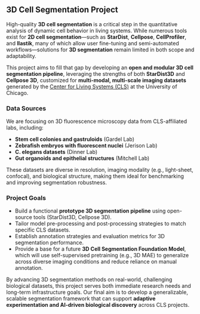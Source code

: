 ## 3D Cell Segmentation Project

High-quality **3D cell segmentation** is a critical step in the quantitative analysis of dynamic cell behavior in living systems. While numerous tools exist for **2D cell segmentation**—such as **StarDist**, **Cellpose**, **CellProfiler**, and **Ilastik**, many of which allow user fine-tuning and semi-automated workflows—solutions for **3D segmentation** remain limited in both scope and adaptability.

This project aims to fill that gap by developing an **open and modular 3D cell segmentation pipeline**, leveraging the strengths of both **StarDist3D** and **Cellpose 3D**, customized for **multi-modal, multi-scale imaging datasets** generated by the [Center for Living Systems (CLS)](https://living-systems.uchicago.edu/) at the University of Chicago.

### Data Sources

We are focusing on 3D fluorescence microscopy data from CLS-affiliated labs, including:
- **Stem cell colonies and gastruloids** (Gardel Lab)
- **Zebrafish embryos with fluorescent nuclei** (Jerison Lab)
- **C. elegans datasets** (Dinner Lab)
- **Gut organoids and epithelial structures** (Mitchell Lab)

These datasets are diverse in resolution, imaging modality (e.g., light-sheet, confocal), and biological structure, making them ideal for benchmarking and improving segmentation robustness.

### Project Goals

- Build a functional **prototype 3D segmentation pipeline** using open-source tools (StarDist3D, Cellpose 3D).
- Tailor model pre-processing and post-processing strategies to match specific CLS datasets.
- Establish annotation strategies and evaluation metrics for 3D segmentation performance.
- Provide a base for a future **3D Cell Segmentation Foundation Model**, which will use self-supervised pretraining (e.g., 3D MAE) to generalize across diverse imaging conditions and reduce reliance on manual annotation.

By advancing 3D segmentation methods on real-world, challenging biological datasets, this project serves both immediate research needs and long-term infrastructure goals. Our final aim is to develop a generalizable, scalable segmentation framework that can support **adaptive experimentation and AI-driven biological discovery** across CLS projects.
